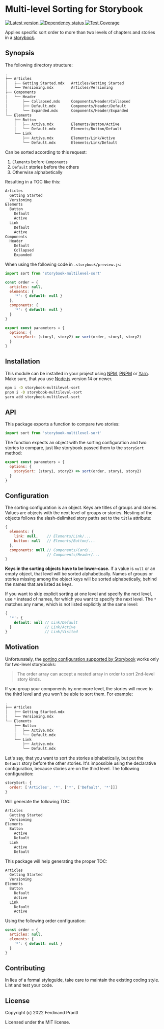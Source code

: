 # Multi-level Sorting for Storybook

[![Latest version](https://img.shields.io/npm/v/storybook-multilevel-sort)
 ![Dependency status](https://img.shields.io/librariesio/release/npm/storybook-multilevel-sort)
](https://www.npmjs.com/package/storybook-multilevel-sort)
[![Test Coverage](https://codecov.io/gh/prantlf/storybook-multilevel-sort/branch/master/graph/badge.svg)](https://codecov.io/gh/prantlf/storybook-multilevel-sort)

Applies specific sort order to more than two levels of chapters and stories in a [storybook].

## Synopsis

The following directory structure:

```txt
.
├── Articles
│   ├── Getting Started.mdx   Articles/Getting Started
│   └── Versioning.mdx        Articles/Versioning
├── Components
│   └── Header
│       ├── Collapsed.mdx     Components/Header/Collapsed
│       ├── Default.mdx       Components/Header/Default
│       └── Expanded.mdx      Components/Header/Expanded
└── Elements
    ├── Button
    │   ├── Active.mdx        Elements/Button/Active
    │   └── Default.mdx       Elements/Button/Default
    └── Link
        ├── Active.mdx        Elements/Link/Active
        └── Default.mdx       Elements/Link/Default
```

Can be sorted according to this request:

1. `Elements` before `Components`
2. `Default` stories before the others
3. Otherwise alphabetically

Resulting in a TOC like this:

```txt
Articles
  Getting Started
  Versioning
Elements
  Button
    Default
    Active
  Link
    Default
    Active
Components
  Header
    Default
    Collapsed
    Expanded
```

When using the following code in `.storybook/preview.js`:

```js
import sort from 'storybook-multilevel-sort'

const order = {
  articles: null,
  elements: {
    '*': { default: null }
  },
  components: {
    '*': { default: null }
  }
}

export const parameters = {
  options: {
    storySort: (story1, story2) => sort(order, story1, story2)
  }
}
```

## Installation

This module can be installed in your project using [NPM], [PNPM] or [Yarn]. Make sure, that you use [Node.js] version 14 or newer.

```sh
npm i -D storybook-multilevel-sort
pnpm i -D storybook-multilevel-sort
yarn add storybook-multilevel-sort
```

## API

This package exports a function to compare two stories:

```js
import sort from 'storybook-multilevel-sort'
```

The function expects an object with the sorting configuration and two stories to compare, just like storybook passed them to the `storySort` method:

```js
export const parameters = {
  options: {
    storySort: (story1, story2) => sort(order, story1, story2)
  }
}
```

## Configuration

The sorting configuration is an object. Keys are titles of groups and stories. Values are objects with the next level of groups or stories. Nesting of the objects follows the slash-delimited story paths set to the `title` attribute:

```js
{
  elements: {
    link: null,    // Elements/Link/...
    button: null   // Elements/Button/...
  },
  components: null // Components/Card/...
                   // Components/Header/...
}
```

**Keys in the sorting objects have to be lower-case.** If a value is `null` or an empty object, that level will be sorted alphabetically. Names of groups or stories missing among the object keys will be sorted alphabetically, behind the names that are listed as keys.

If you want to skip explicit sorting at one level and specify the next level, use `*` instead of names, for which you want to specify the next level. The `*` matches any name, which is not listed explicitly at the same level:

```js
{
  '*': {
    default: null // Link/Default
  }               // Link/Active
}                 // Link/Visited
```

## Motivation

Unfortunately, the [sorting configuration supported by Storybook] works only for two-level storybooks:

> The order array can accept a nested array in order to sort 2nd-level story kinds.

If you group your components by one more level, the stories will move to the third level and you won't be able to sort them. For example:

```txt
.
├── Articles
│   ├── Getting Started.mdx
│   └── Versioning.mdx
└── Elements
    ├── Button
    │   ├── Active.mdx
    │   └── Default.mdx
    └── Link
        ├── Active.mdx
        └── Default.mdx
```

Let's say, that you want to sort the stories alphabetically, but put the `Default` story before the other stories. It's impossible using the declarative configuration, because stories are on the third level. The following configuration:

```js
storySort: {
  order: ['Articles', '*', ['*', ['Default', '*']]]
}
```

Will generate the following TOC:

```txt
Articles
  Getting Started
  Versioning
Elements
  Button
    Active
    Default
  Link
    Active
    Default
```

This package will help generating the proper TOC:

```txt
Articles
  Getting Started
  Versioning
Elements
  Button
    Default
    Active
  Link
    Default
    Active
```

Using the following order configuration:

```js
const order = {
  articles: null,
  elements: {
    '*': { default: null }
  }
}
```

## Contributing

In lieu of a formal styleguide, take care to maintain the existing coding style. Lint and test your code.

## License

Copyright (c) 2022 Ferdinand Prantl

Licensed under the MIT license.

[storybook]: https://storybook.js.org/
[sorting configuration supported by Storybook]: https://storybook.js.org/docs/react/writing-stories/naming-components-and-hierarchy#sorting-stories
[Node.js]: http://nodejs.org/
[NPM]: https://www.npmjs.com/
[PNPM]: https://pnpm.io/
[Yarn]: https://yarnpkg.com/
